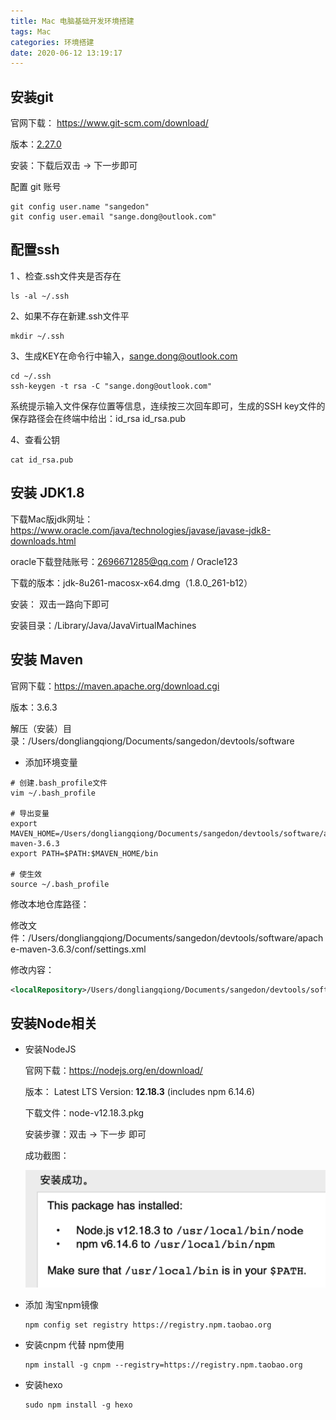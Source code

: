 ```yaml
---
title: Mac 电脑基础开发环境搭建
tags: Mac
categories: 环境搭建
date: 2020-06-12 13:19:17
---
```



## 安装git

官网下载： https://www.git-scm.com/download/

版本：[2.27.0](https://sourceforge.net/projects/git-osx-installer/files/git-2.27.0-intel-universal-mavericks.dmg/download?use_mirror=autoselect)

安装：下载后双击 -> 下一步即可

配置 git 账号

```shell
git config user.name "sangedon"
git config user.email "sange.dong@outlook.com"
```



## 配置ssh

1 、检查.ssh文件夹是否存在

```shell
ls -al ~/.ssh
```

2、如果不存在新建.ssh文件平

```shell
mkdir ~/.ssh
```

3、生成KEY在命令行中输入，sange.dong@outlook.com

```shell
cd ~/.ssh
ssh-keygen -t rsa -C "sange.dong@outlook.com"
```

系统提示输入文件保存位置等信息，连续按三次回车即可，生成的SSH key文件的保存路径会在终端中给出：id_rsa      id_rsa.pub

4、查看公钥

```shell
cat id_rsa.pub
```



## 安装 JDK1.8

下载Mac版jdk网址：https://www.oracle.com/java/technologies/javase/javase-jdk8-downloads.html

oracle下载登陆账号：2696671285@qq.com / Oracle123

下载的版本：jdk-8u261-macosx-x64.dmg（1.8.0_261-b12）

安装： 双击一路向下即可

安装目录：/Library/Java/JavaVirtualMachines



## 安装 Maven

官网下载：https://maven.apache.org/download.cgi

版本：3.6.3

解压（安装）目录：/Users/dongliangqiong/Documents/sangedon/devtools/software

- 添加环境变量

```shell
# 创建.bash_profile文件
vim ~/.bash_profile

# 导出变量
export MAVEN_HOME=/Users/dongliangqiong/Documents/sangedon/devtools/software/apache-maven-3.6.3
export PATH=$PATH:$MAVEN_HOME/bin

# 使生效
source ~/.bash_profile
```

修改本地仓库路径：

修改文件：/Users/dongliangqiong/Documents/sangedon/devtools/software/apache-maven-3.6.3/conf/settings.xml 

修改内容：

```xml
<localRepository>/Users/dongliangqiong/Documents/sangedon/devtools/software/maven-repo</localRepository>
```



## 安装Node相关

- 安装NodeJS

  官网下载：https://nodejs.org/en/download/

  版本： Latest LTS Version: **12.18.3** (includes npm 6.14.6)

  下载文件：node-v12.18.3.pkg

  安装步骤：双击 -> 下一步 即可

  成功截图：

  ![image-20200808111650459](Mac-电脑基础开发环境搭建/image-20200808111650459.png)



- 添加 淘宝npm镜像

  ```shell
  npm config set registry https://registry.npm.taobao.org
  ```

- 安装cnpm 代替 npm使用

  ```shell
  npm install -g cnpm --registry=https://registry.npm.taobao.org
  ```


- 安装hexo

  ```shell
  sudo npm install -g hexo
  ```


